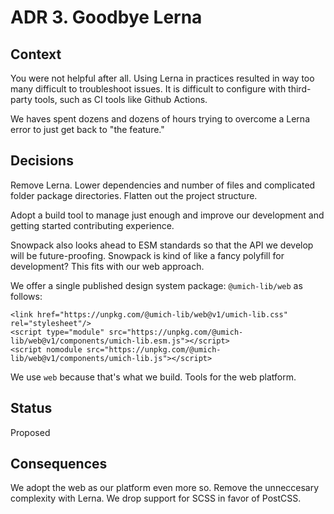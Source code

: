 # ADR 3. Goodbye Lerna

## Context

You were not helpful after all. Using Lerna in practices resulted in way too many difficult to troubleshoot issues. It is difficult to configure with third-party tools, such as CI tools like Github Actions.

We haves spent dozens and dozens of hours trying to overcome a Lerna error to just get back to "the feature."

## Decisions

Remove Lerna. Lower dependencies and number of files and complicated folder package directories. Flatten out the project structure.

Adopt a build tool to manage just enough and improve our development and getting started contributing experience.

Snowpack also looks ahead to ESM standards so that the API we develop will be future-proofing. Snowpack is kind of like a fancy polyfill for development? This fits with our web approach.

We offer a single published design system package: `@umich-lib/web` as follows:

```
<link href="https://unpkg.com/@umich-lib/web@v1/umich-lib.css" rel="stylesheet"/>
<script type="module" src="https://unpkg.com/@umich-lib/web@v1/components/umich-lib.esm.js"></script>
<script nomodule src="https://unpkg.com/@umich-lib/web@v1/components/umich-lib.js"></script>
```

We use `web` because that's what we build. Tools for the web platform.

## Status

Proposed

## Consequences

We adopt the web as our platform even more so. Remove the unneccesary complexity with Lerna. We drop support for SCSS in favor of PostCSS.
